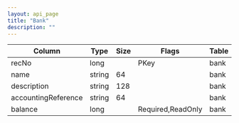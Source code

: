 ```yaml
---
layout: api_page
title: "Bank"
description: ""
---
```




| Column | Type | Size | Flags | Table | Description |
| ------ | ---- | ---- | ----- | ----- | ----------- |
| recNo | long |  | PKey | bank | 
| name | string | 64 |  | bank | 
| description | string | 128 |  | bank | 
| accountingReference | string | 64 |  | bank | 
| balance | long |  | Required,ReadOnly | bank | 


